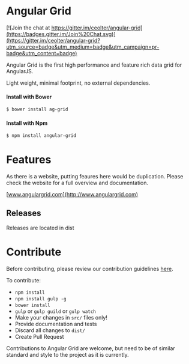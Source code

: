 
Angular Grid
==============

[![Join the chat at https://gitter.im/ceolter/angular-grid](https://badges.gitter.im/Join%20Chat.svg)](https://gitter.im/ceolter/angular-grid?utm_source=badge&utm_medium=badge&utm_campaign=pr-badge&utm_content=badge)

Angular Grid is the first high performance and feature rich data grid for AngularJS.

Light weight, minimal footprint, no external dependencies.

#### Install with Bower
```sh
$ bower install ag-grid
```

#### Install with Npm
```sh
$ npm install angular-grid
```

Features
==============

As there is a website, putting feaures here would be duplication. Please check the website for a full overview and documentation.

[www.angulargrid.com](http://www.angulargrid.com)

Releases
--------------

Releases are located in dist


Contribute
==============

Before contributing, please review our contribution guidelines [here](https://raw.githubusercontent.com/ceolter/angular-grid/master/CONTRIBUTING.md).

To contribute:

- `npm install`
- `npm install gulp -g`
- `bower install`
- `gulp` or `gulp guild` or `gulp watch`
- Make your changes in `src/` files only!
- Provide documentation and tests
- Discard all changes to `dist/`
- Create Pull Request

Contributions to Angular Grid are welcome, but need to be of similar standard and style to the project as it is currently.
